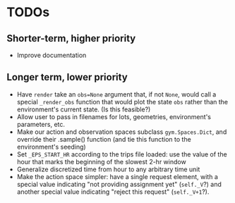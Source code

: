 # TODOs

## Shorter-term, higher priority

- Improve documentation

## Longer term, lower priority

- Have `render` take an `obs=None` argument that, if not `None`, would call a special `_render_obs` function that would plot the state `obs` rather than the environment's current state. (Is this feasible?)
- Allow user to pass in filenames for lots, geometries, environment's parameters, etc.
- Make our action and observation spaces subclass `gym.Spaces.Dict`, and override their .sample() function (and tie this function to the environment's seeding)
- Set `_EPS_START_HR` according to the trips file loaded: use the value of the hour that marks the beginning of the slowest 2-hr window
- Generalize discretized time from hour to any arbitrary time unit
- Make the action space simpler: have a single request element, with a special value indicating "not providing assignment yet" (`self._V`?) and another special value indicating "reject this request" (`self._V+1`?).
